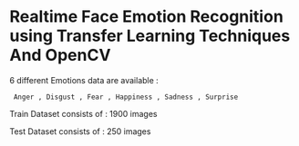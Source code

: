 #  Realtime   Face   Emotion Recognition using  Transfer  Learning  Techniques  And OpenCV 


6 different Emotions data are available :

     Anger , Disgust , Fear , Happiness , Sadness , Surprise


Train Dataset consists of :  1900 images



Test Dataset consists of :  250 images 
















